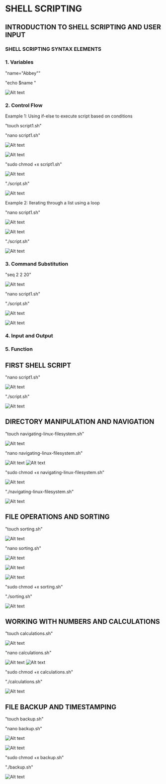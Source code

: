 # SHELL SCRIPTING

## INTRODUCTION TO SHELL SCRIPTING AND USER INPUT

### SHELL SCRIPTING SYNTAX ELEMENTS

### 1. Variables

"name="Abbey""

"echo $name " 

![Alt text](<images/Screenshot 2023-10-17 at 18.25.42.png>)

### 2. Control Flow

Example 1: Using if-else to execute script based on conditions

"touch script1.sh"

"nano script1.sh"

![Alt text](<images/Screenshot 2023-10-17 at 18.48.21.png>)

![Alt text](<images/Screenshot 2023-10-17 at 18.52.05.png>)

"sudo chmod +x script1.sh"

![Alt text](<images/Screenshot 2023-10-17 at 18.49.10.png>)

"./script.sh"

![Alt text](<images/Screenshot 2023-10-17 at 18.51.17.png>)

Example 2: Ilerating through a list using a loop

"nano script1.sh"

![Alt text](<images/Screenshot 2023-10-17 at 19.00.00.png>)

![Alt text](<images/Screenshot 2023-10-17 at 18.58.27.png>)

"./script.sh"

![Alt text](<images/Screenshot 2023-10-17 at 19.00.14.png>)

### 3. Command Substitution

"seq 2 2 20"

![Alt text](<images/Screenshot 2023-10-18 at 18.14.15.png>)

"nano script1.sh"

"./script.sh"

![Alt text](<images/Screenshot 2023-10-18 at 18.15.02.png>)

![Alt text](<images/Screenshot 2023-10-18 at 18.15.41.png>)


### 4. Input and Output

### 5. Function

## FIRST SHELL SCRIPT

"nano script1.sh"

![Alt text](<images/Screenshot 2023-10-18 at 21.02.02.png>)

"./script.sh"

![Alt text](<images/Screenshot 2023-10-18 at 21.01.33.png>)



## DIRECTORY MANIPULATION AND NAVIGATION

"touch navigating-linux-filesystem.sh"

![Alt text](<images/Screenshot 2023-10-18 at 21.28.05.png>)

"nano navigating-linux-filesystem.sh"

![Alt text](<images/Screenshot 2023-10-18 at 21.28.45.png>)
![Alt text](<images/Screenshot 2023-10-18 at 21.24.30.png>)

"sudo chmod +x navigating-linux-filesystem.sh"

![Alt text](<images/Screenshot 2023-10-18 at 21.29.28.png>)

"./navigating-linux-filesystem.sh"

![Alt text](<images/Screenshot 2023-10-18 at 21.29.47.png>)


## FILE OPERATIONS AND SORTING

"touch sorting.sh"

![Alt text](<images/Screenshot 2023-10-18 at 21.41.35.png>)

"nano sorting.sh"

![Alt text](<images/Screenshot 2023-10-18 at 21.44.54.png>)

![Alt text](<images/Screenshot 2023-10-18 at 21.43.07.png>)

![Alt text](<images/Screenshot 2023-10-18 at 21.44.22.png>)

"sudo chmod +x sorting.sh"

"./sorting.sh"

![Alt text](<images/Screenshot 2023-10-18 at 21.46.50.png>)


## WORKING WITH NUMBERS AND CALCULATIONS

"touch calculations.sh"

![Alt text](<images/Screenshot 2023-10-18 at 22.04.09.png>)

"nano calculations.sh"

![Alt text](<images/Screenshot 2023-10-18 at 22.05.51.png>)
![Alt text](<images/Screenshot 2023-10-19 at 08.52.35.png>)

"sudo chmod +x calculations.sh"

"./calculations.sh"

![Alt text](<images/Screenshot 2023-10-19 at 08.52.05.png>)



## FILE BACKUP AND TIMESTAMPING

"touch backup.sh"

"nano backup.sh"

![Alt text](<images/Screenshot 2023-10-19 at 09.38.16.png>)

![Alt text](<images/Screenshot 2023-10-19 at 09.40.21.png>)

"sudo chmod +x backup.sh"

"./backup.sh"

![Alt text](<images/Screenshot 2023-10-19 at 09.41.03.png>)